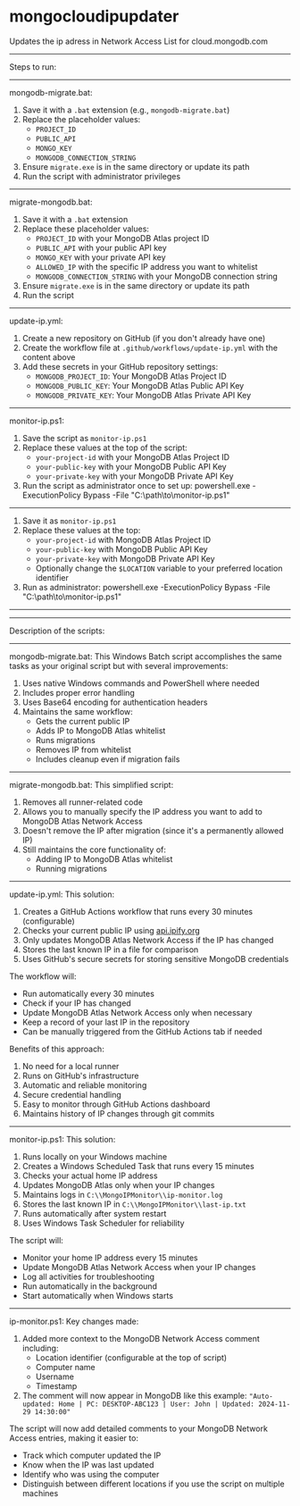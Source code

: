 # mongocloudipupdater
Updates the ip adress in Network Access List for cloud.mongodb.com

---

Steps to run:

---

mongodb-migrate.bat:
1. Save it with a `.bat` extension (e.g., `mongodb-migrate.bat`)
2. Replace the placeholder values:
    - `PROJECT_ID`
    - `PUBLIC_API`
    - `MONGO_KEY`
    - `MONGODB_CONNECTION_STRING`
3. Ensure `migrate.exe` is in the same directory or update its path
4. Run the script with administrator privileges

---

migrate-mongodb.bat:
1. Save it with a `.bat` extension
2. Replace these placeholder values:
    - `PROJECT_ID` with your MongoDB Atlas project ID
    - `PUBLIC_API` with your public API key
    - `MONGO_KEY` with your private API key
    - `ALLOWED_IP` with the specific IP address you want to whitelist
    - `MONGODB_CONNECTION_STRING` with your MongoDB connection string
3. Ensure `migrate.exe` is in the same directory or update its path
4. Run the script

---

update-ip.yml:
1. Create a new repository on GitHub (if you don't already have one)
2. Create the workflow file at `.github/workflows/update-ip.yml` with the content above
3. Add these secrets in your GitHub repository settings:
    - `MONGODB_PROJECT_ID`: Your MongoDB Atlas Project ID
    - `MONGODB_PUBLIC_KEY`: Your MongoDB Atlas Public API Key
    - `MONGODB_PRIVATE_KEY`: Your MongoDB Atlas Private API Key

---

monitor-ip.ps1:
1. Save the script as `monitor-ip.ps1`
2. Replace these values at the top of the script:
    - `your-project-id` with your MongoDB Atlas Project ID
    - `your-public-key` with your MongoDB Public API Key
    - `your-private-key` with your MongoDB Private API Key
3. Run the script as administrator once to set up:
powershell.exe -ExecutionPolicy Bypass -File "C:\\path\\to\\monitor-ip.ps1"
---
1. Save it as `monitor-ip.ps1`
2. Replace these values at the top:
    - `your-project-id` with MongoDB Atlas Project ID
    - `your-public-key` with MongoDB Public API Key
    - `your-private-key` with MongoDB Private API Key
    - Optionally change the `$LOCATION` variable to your preferred location identifier
3. Run as administrator:
powershell.exe -ExecutionPolicy Bypass -File "C:\\path\\to\\monitor-ip.ps1"

---
---

Description of the scripts:

---

mongodb-migrate.bat:
This Windows Batch script accomplishes the same tasks as your original script but with several improvements:

1. Uses native Windows commands and PowerShell where needed
2. Includes proper error handling
3. Uses Base64 encoding for authentication headers
4. Maintains the same workflow:
    - Gets the current public IP
    - Adds IP to MongoDB Atlas whitelist
    - Runs migrations
    - Removes IP from whitelist
    - Includes cleanup even if migration fails

---

migrate-mongodb.bat:
This simplified script:

1. Removes all runner-related code
2. Allows you to manually specify the IP address you want to add to MongoDB Atlas Network Access
3. Doesn't remove the IP after migration (since it's a permanently allowed IP)
4. Still maintains the core functionality of:
    - Adding IP to MongoDB Atlas whitelist
    - Running migrations

---

update-ip.yml:
This solution:

1. Creates a GitHub Actions workflow that runs every 30 minutes (configurable)
2. Checks your current public IP using [api.ipify.org](http://api.ipify.org/)
3. Only updates MongoDB Atlas Network Access if the IP has changed
4. Stores the last known IP in a file for comparison
5. Uses GitHub's secure secrets for storing sensitive MongoDB credentials

The workflow will:

- Run automatically every 30 minutes
- Check if your IP has changed
- Update MongoDB Atlas Network Access only when necessary
- Keep a record of your last IP in the repository
- Can be manually triggered from the GitHub Actions tab if needed

Benefits of this approach:

1. No need for a local runner
2. Runs on GitHub's infrastructure
3. Automatic and reliable monitoring
4. Secure credential handling
5. Easy to monitor through GitHub Actions dashboard
6. Maintains history of IP changes through git commits

---

monitor-ip.ps1:
This solution:

1. Runs locally on your Windows machine
2. Creates a Windows Scheduled Task that runs every 15 minutes
3. Checks your actual home IP address
4. Updates MongoDB Atlas only when your IP changes
5. Maintains logs in `C:\\MongoIPMonitor\\ip-monitor.log`
6. Stores the last known IP in `C:\\MongoIPMonitor\\last-ip.txt`
7. Runs automatically after system restart
8. Uses Windows Task Scheduler for reliability

The script will:

- Monitor your home IP address every 15 minutes
- Update MongoDB Atlas Network Access when your IP changes
- Log all activities for troubleshooting
- Run automatically in the background
- Start automatically when Windows starts

---

ip-monitor.ps1:
Key changes made:

1. Added more context to the MongoDB Network Access comment including:
    - Location identifier (configurable at the top of script)
    - Computer name
    - Username
    - Timestamp
2. The comment will now appear in MongoDB like this example:
`"Auto-updated: Home | PC: DESKTOP-ABC123 | User: John | Updated: 2024-11-29 14:30:00"`

The script will now add detailed comments to your MongoDB Network Access entries, making it easier to:

- Track which computer updated the IP
- Know when the IP was last updated
- Identify who was using the computer
- Distinguish between different locations if you use the script on multiple machines
